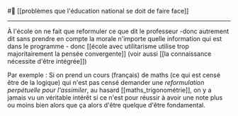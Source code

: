 #🌱 [[problèmes que l'éducation national se doit de faire face]]
___
À l'école on ne fait que reformuler ce que dit le professeur -donc autrement dit sans prendre en compte la morale n'importe quelle information qui est dans le programme - donc [[école avec utilitarisme utilise trop majoritairement la pensée convergente]] (voir aussi [[la connaissance nécessite d'être intégrée]])

Par exemple : Si on prend un cours (français) de maths (ce qui est censé être de la logique) qui n'est pas censé demander une *reformulation perpétuelle pour l'assimiler*, au hasard [[maths_trigonométrie]], on y a jamais vu un véritable intérêt si ce n'est pour réussir à avoir une note plus ou moins bien alors que ça alors d'être quelque d'être fondamental.